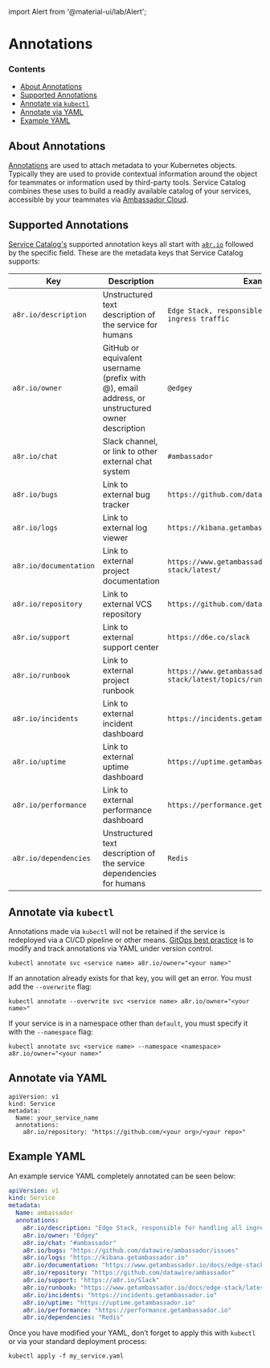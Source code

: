 import Alert from '@material-ui/lab/Alert';

# Annotations

<div class="docs-article-toc">
<h3>Contents</h3>

* [About Annotations](#about-annotations)  
* [Supported Annotations](#supported-annotations)  
* [Annotate via `kubectl`](#annotate-via-kubectl)  
* [Annotate via YAML](#annotate-via-yaml)  
* [Example YAML](#annotate-via-kubectl)

</div>

## About Annotations

[Annotations](https://kubernetes.io/docs/concepts/overview/working-with-objects/annotations/) are used to attach metadata to your Kubernetes objects.  Typically they are used to provide contextual information around the object for teammates or information used by third-party tools.  Service Catalog combines these uses to build a readily available catalog of your services, accessible by your teammates via [Ambassador Cloud](https://app.getambassador.io/cloud/catalog).

## Supported Annotations

[Service Catalog's](https://app.getambassador.io/cloud/catalog) supported annotation keys all start with [`a8r.io`](http://a8r.io) followed by the specific field. These are the metadata keys that Service Catalog supports:

| Key | Description | Example |
| --- | --- | --- |
| `a8r.io/description` | Unstructured text description of the service for humans | `Edge Stack, responsible for handling all ingress traffic` |
| `a8r.io/owner` | GitHub or equivalent username (prefix with @), email address, or unstructured owner description | `@edgey` |
| `a8r.io/chat` | Slack channel, or link to other external chat system | `#ambassador` |
| `a8r.io/bugs` | Link to external bug tracker | `https://github.com/datawire/ambassador/issues` |
| `a8r.io/logs` | Link to external log viewer | `https://kibana.getambassador.io` |
| `a8r.io/documentation` | Link to external project documentation | `https://www.getambassador.io/docs/edge-stack/latest/` |
| `a8r.io/repository` | Link to external VCS repository | `https://github.com/datawire/ambassador` |
| `a8r.io/support` | Link to external support center | `https://d6e.co/slack` |
| `a8r.io/runbook` | Link to external project runbook | `https://www.getambassador.io/docs/edge-stack/latest/topics/running/debugging/` |
| `a8r.io/incidents`  | Link to external incident dashboard | `https://incidents.getambassador.io` |
| `a8r.io/uptime` | Link to external uptime dashboard | `https://uptime.getambassador.io` |
| `a8r.io/performance` | Link to external performance dashboard | `https://performance.getambassador.io` |
| `a8r.io/dependencies` | Unstructured text description of the service dependencies for humans | `Redis` |

## Annotate via `kubectl`

<Alert severity="info">Annotations made via <code>kubectl</code> will not be retained if the service is redeployed via a CI/CD pipeline or other means. <a href="../../../../../edge-stack/latest/topics/concepts/gitops-continuous-delivery/#continuous-delivery-and-gitops">GitOps best practice</a> is to modify and track annotations via YAML under version control.</Alert>

```
kubectl annotate svc <service name> a8r.io/owner="<your name>"
```

If an annotation already exists for that key, you will get an error. You must add the `--overwrite` flag:

```
kubectl annotate --overwrite svc <service name> a8r.io/owner="<your name>"
```

If your service is in a namespace other than `default`, you must specify it with the `--namespace` flag:

```
kubectl annotate svc <service name> --namespace <namespace> a8r.io/owner="<your name>"
```

## Annotate via YAML

```
apiVersion: v1
kind: Service
metadata:
  Name: your_service_name
  annotations:
    a8r.io/repository: "https://github.com/<your org>/<your repo>"
```

## Example YAML

An example service YAML completely annotated can be seen below:

```yaml
apiVersion: v1
kind: Service
metadata:
  Name: ambassador
  annotations:
    a8r.io/description: "Edge Stack, responsible for handling all ingress traffic"
    a8r.io/owner: "Edgey"
    a8r.io/chat: "#ambassador"
    a8r.io/bugs: "https://github.com/datawire/ambassador/issues"
    a8r.io/logs: "https://kibana.getambassador.io"
    a8r.io/documentation: "https://www.getambassador.io/docs/edge-stack/latest/"
    a8r.io/repository: "https://github.com/datawire/ambassador"
    a8r.io/support: "https://a8r.io/Slack"
    a8r.io/runbook: "https://www.getambassador.io/docs/edge-stack/latest/topics/running/debugging/"
    a8r.io/incidents: "https://incidents.getambassador.io"
    a8r.io/uptime: "https://uptime.getambassador.io"
    a8r.io/performance: "https://performance.getambassador.io"
    a8r.io/dependencies: "Redis"
```

Once you have modified your YAML, don’t forget to apply this with `kubectl` or via your standard deployment process:

```
kubectl apply -f my_service.yaml
```